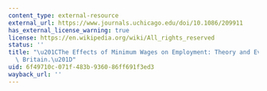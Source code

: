```yaml
---
content_type: external-resource
external_url: https://www.journals.uchicago.edu/doi/10.1086/209911
has_external_license_warning: true
license: https://en.wikipedia.org/wiki/All_rights_reserved
status: ''
title: "\u201CThe Effects of Minimum Wages on Employment: Theory and Evidence from\
  \ Britain.\u201D"
uid: 6f49710c-071f-483b-9360-86ff691f3ed3
wayback_url: ''
---
```

